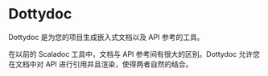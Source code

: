 # Dottydoc

Dottydoc 是为您的项目生成嵌入式文档以及 API 参考的工具。

在以前的 Scaladoc 工具中，文档与 API 参考间有很大的区别。Dottydoc 允许您在文档中对 API 进行引用并且渲染，使得两者自然的结合。



